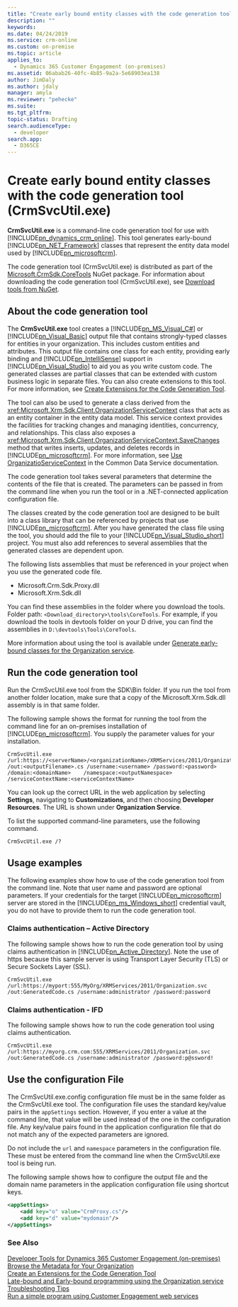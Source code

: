 ```yaml
---
title: "Create early bound entity classes with the code generation tool (CrmSvcUtil.exe) (Developer Guide for Dynamics 365 Customer Engagement)| MicrosoftDocs"
description: ""
keywords: 
ms.date: 04/24/2019
ms.service: crm-online
ms.custom: on-premise
ms.topic: article
applies_to: 
  - Dynamics 365 Customer Engagement (on-premises)
ms.assetid: 06abab26-40fc-4b85-9a2a-5e68903ea138
author: JimDaly
ms.author: jdaly
manager: amyla
ms.reviewer: "pehecke"
ms.suite: 
ms.tgt_pltfrm: 
topic-status: Drafting
search.audienceType: 
  - developer
search.app: 
  - D365CE
---
```


# Create early bound entity classes with the code generation tool (CrmSvcUtil.exe)

**CrmSvcUtil.exe** is a command-line code generation tool for use with [!INCLUDE[pn_dynamics_crm_online](../../includes/pn-dynamics-crm-online.md)]. This tool generates early-bound [!INCLUDE[pn_NET_Framework](../../includes/pn-net-framework.md)] classes that represent the entity data model used by [!INCLUDE[pn_microsoftcrm](../../includes/pn-microsoftcrm.md)].

The code generation tool (CrmSvcUtil.exe) is distributed as part of the [Microsoft.CrmSdk.CoreTools](https://www.nuget.org/packages/Microsoft.CrmSdk.CoreTools) NuGet package. For information about downloading the code generation tool (CrmSvcUtil.exe), see [Download tools from NuGet](../download-tools-NuGet.md).

<a name="bkmk_about"></a>
## About the code generation tool

The **CrmSvcUtil.exe** tool creates a [!INCLUDE[pn_MS_Visual_C#](../../includes/pn-ms-visual-csharp.md)] or [!INCLUDE[pn_Visual_Basic](../../includes/pn-visual-basic.md)] output file that contains strongly-typed classes for entities in your organization. This includes custom entities and attributes. This output file contains one class for each entity, providing early binding and [!INCLUDE[pn_IntelliSense](../../includes/pn-intellisense.md)] support in [!INCLUDE[pn_Visual_Studio](../../includes/pn-visual-studio.md)] to aid you as you write custom code. The generated classes are partial classes that can be extended with custom business logic in separate files. You can also create extensions to this tool. For more information, see [Create Extensions for the Code Generation Tool](extend-code-generation-tool.md).  

The tool can also be used to generate a class derived from the <xref:Microsoft.Xrm.Sdk.Client.OrganizationServiceContext> class that acts as an entity container in the entity data model. This service context provides the facilities for tracking changes and managing identities, concurrency, and relationships. This class also exposes a <xref:Microsoft.Xrm.Sdk.Client.OrganizationServiceContext.SaveChanges> method that writes inserts, updates, and deletes records in [!INCLUDE[pn_microsoftcrm](../../includes/pn-microsoftcrm.md)]. For more information, see [Use OrganizatioServiceContext](/powerapps/developer/common-data-service/org-service/organizationservicecontext) in the Common Data Service documentation.  

The code generation tool takes several parameters that determine the contents of the file that is created. The parameters can be passed in from the command line when you run the tool or in a .NET-connected application configuration file.  

The classes created by the code generation tool are designed to be built into a class library that can be referenced by projects that use [!INCLUDE[pn_microsoftcrm](../../includes/pn-microsoftcrm.md)]. After you have generated the class file using the tool, you should add the file to your [!INCLUDE[pn_Visual_Studio_short](../../includes/pn-visual-studio-short.md)] project. You must also add references to several assemblies that the generated classes are dependent upon.  

The following lists assemblies that must be referenced in your project when you use the generated code file.  

- Microsoft.Crm.Sdk.Proxy.dll  
- Microsoft.Xrm.Sdk.dll  

You can find these assemblies in the folder where you download the tools.
Folder path: `<Download_directory>\tools\CoreTools`.
For example, if you download the tools in devtools folder on your D drive, you can find the assemblies in `D:\devtools\Tools\CoreTools`.

More information about using the tool is available under [Generate early-bound classes for the Organization service](/powerapps/developer/common-data-service/org-service/generate-early-bound-classes).

<a name="bkmk_RuntheCodeGenerationUtility"></a>

## Run the code generation tool

Run the CrmSvcUtil.exe tool from the SDK\Bin folder. If you run the tool from another folder location, make sure that a copy of the Microsoft.Xrm.Sdk.dll assembly is in that same folder.  

The following sample shows the format for running the tool from the command line for an on-premises installation of [!INCLUDE[pn_microsoftcrm](../../includes/pn-microsoftcrm.md)]. You supply the parameter values for your installation.

```ms-dos
CrmSvcUtil.exe /url:https://<serverName>/<organizationName>/XRMServices/2011/Organization.svc    /out:<outputFilename>.cs /username:<username> /password:<password> /domain:<domainName>    /namespace:<outputNamespace> /serviceContextName:<serviceContextName>  
```

You can look up the correct URL in the web application by selecting **Settings**, navigating to **Customizations**, and then choosing **Developer Resources**. The URL is shown under **Organization Service**.  

To list the supported command-line parameters, use the following command.

```ms-dos
CrmSvcUtil.exe /?  
```

<a name="bkmk_examples"></a>

## Usage examples

The following examples show how to use of the code generation tool from the command line. Note that user name and password are optional parameters. If your credentials for the target [!INCLUDE[pn_microsoftcrm](../../includes/pn-microsoftcrm.md)] server are stored in the [!INCLUDE[pn_ms_Windows_short](../../includes/pn-ms-windows-short.md)] credential vault, you do not have to provide them to run the code generation tool.

### Claims authentication – Active Directory

The following sample shows how to run the code generation tool by using claims authentication in [!INCLUDE[pn_Active_Directory](../../includes/pn-active-directory.md)]. Note the use of https because this sample server is using Transport Layer Security (TLS) or Secure Sockets Layer (SSL).  

```ms-dos  
CrmSvcUtil.exe /url:https://myport:555/MyOrg/XRMServices/2011/Organization.svc /out:GeneratedCode.cs /username:administrator /password:password
```

### Claims authentication - IFD

The following sample shows how to run the code generation tool using claims authentication.  

```ms-dos
CrmSvcUtil.exe /url:https://myorg.crm.com:555/XRMServices/2011/Organization.svc /out:GeneratedCode.cs /username:administrator /password:p@ssword!
```

<a name="bkmk_sampleconfig"></a>

## Use the configuration File

The CrmSvcUtil.exe.config configuration file must be in the same folder as the CrmSvcUtil.exe tool. The configuration file uses the standard key/value pairs in the `appSettings` section. However, if you enter a value at the command line, that value will be used instead of the one in the configuration file. Any key/value pairs found in the application configuration file that do not match any of the expected parameters are ignored.  

Do not include the `url` and `namespace` parameters in the configuration file. These must be entered from the command line when the CrmSvcUtil.exe tool is being run.  

The following sample shows how to configure the output file and the domain name parameters in the application configuration file using shortcut keys.  

```xml
<appSettings>    
    <add key="o" value="CrmProxy.cs"/>    
    <add key="d" value="mydomain"/>
</appSettings>  
```

### See Also

 [Developer Tools for Dynamics 365 Customer Engagement (on-premises)](../developer-tools.md)<br />
 [Browse the Metadata for Your Organization](../browse-your-metadata.md)<br />
 [Create an Extensions for the Code Generation Tool](extend-code-generation-tool.md)<br />
 [Late-bound and Early-bound programming using the Organization service](/powerapps/developer/common-data-service/org-service/early-bound-programming)<br />
 [Troubleshooting Tips](troubleshooting-tips.md)<br />
 [Run a simple program using Customer Engagement web services](../simple-program-web-services.md)<br />

